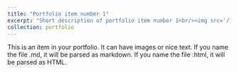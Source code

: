 ```yaml
---
title: "Portfolio item number 1"
excerpt: "Short description of portfolio item number 1<br/><img src='/images/mypicserbia.jpg' width='500' height='300'>"
collection: portfolio
---
```


This is an item in your portfolio. It can have images or nice text. If you name the file .md, it will be parsed as markdown. If you name the file .html, it will be parsed as HTML.
